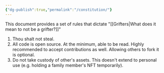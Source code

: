```yaml
---
{"dg-publish":true,"permalink":"/constitution/"}
---
```


This document provides a set of rules that dictate "[[Grifters\|What does it mean to not be a grifter?]]"

1. Thou shalt not steal.
2. All code is open source. At the minimum, able to be read. Highly recommended to accept contributions as well. Allowing others to fork it is optional.
3. Do not take custody of other's assets. This doesn't extend to personal use (e.g. holding a family member's NFT temporarily).